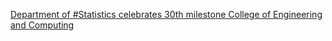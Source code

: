 [Department of #Statistics celebrates 30th milestone   College of Engineering and Computing](https://qi.tc/qi/112959)